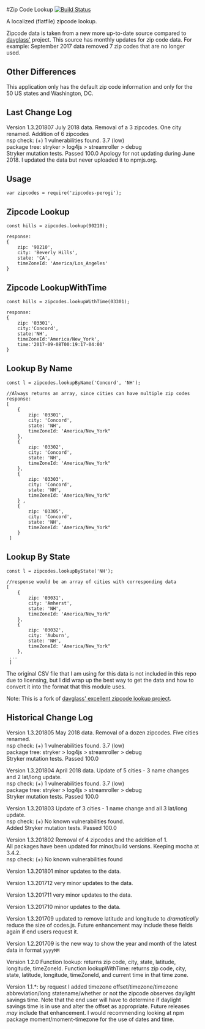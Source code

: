 #Zip Code Lookup
[![Build Status](https://travis-ci.org/perogi/zipcodes-perogi.svg?branch=master)](https://travis-ci.org/perogi/zipcodes-perogi)

A localized (flatfile) zipcode lookup.

Zipcode data is taken from a new more up-to-date source compared to [davglass'](https://github.com/davglass/zipcodes) project. 
This source has monthly updates for zip code data. For example: September 2017 data removed 7 zip codes that are no longer used.

## Other Differences
This application only has the default zip code information and only for the 50 US states and Washington, DC.  

## Last Change Log
Version 1.3.201807 July 2018 data. Removal of a 3 zipcodes. One city renamed. Addition of 6 zipcodes  
nsp check: (+) 1 vulnerabilities found. 3.7 (low)  
package tree: stryker > log4js > streamroller > debug   
Stryker mutation tests.  Passed 100.0
Apology for not updating during June 2018. I updated the data but never uploaded it to npmjs.org.

## Usage
    var zipcodes = require('zipcodes-perogi');

## Zipcode Lookup
    const hills = zipcodes.lookup(90210);  
      
    response:
    { 
        zip: '90210',
        city: 'Beverly Hills',
        state: 'CA',
        timeZoneId: 'America/Los_Angeles'
    }

## Zipcode LookupWithTime
    const hills = zipcodes.lookupWithTime(03301);  
      
    response:
    { 
        zip: '03301',
        city:'Concord',
        state:'NH',
        timeZoneId:'America/New_York',
        time:'2017-09-08T00:19:17-04:00'
    }


## Lookup By Name
    const l = zipcodes.lookupByName('Concord', 'NH');  
      
    //Always returns an array, since cities can have multiple zip codes
    response: 
    [ 
        { 
            zip: '03301',
            city: 'Concord',
            state: 'NH',
            timeZoneId: 'America/New_York"
        },
        { 
            zip: '03302',
            city: 'Concord',
            state: 'NH',
            timeZoneId: 'America/New_York"
        },
        { 
            zip: '03303',
            city: 'Concord',
            state: 'NH',
            timeZoneId: 'America/New_York" 
        } ,
        { 
            zip: '03305',
            city: 'Concord',
            state: 'NH',
            timeZoneId: 'America/New_York"
        } 
     ]
     
## Lookup By State
    const l = zipcodes.lookupByState('NH');
      
    //response would be an array of cities with corresponding data
    [ 
        { 
            zip: '03031',
            city: 'Amherst',
            state: 'NH',
            timeZoneId: 'America/New_York"
        },
        { 
            zip: '03032',
            city: 'Auburn',
            state: 'NH',
            timeZoneId: 'America/New_York"
        },
     ...
     ]


The original CSV file that I am using for this data is not included in this repo due to licensing, but I did wrap up
the best way to get the data and how to convert it into the format that this module uses.

Note: This is a fork of [davglass' excellent zipcode lookup project](https://github.com/davglass/zipcodes).

## Historical Change Log
Version 1.3.201805 May 2018 data. Removal of a dozen zipcodes. Five cities renamed.  
nsp check: (+) 1 vulnerabilities found. 3.7 (low)  
package tree: stryker > log4js > streamroller > debug   
Stryker mutation tests.  Passed 100.0

Version 1.3.201804 April 2018 data. Update of 5 cities - 3 name changes and 2 lat/long update.  
nsp check: (+) 1 vulnerabilities found. 3.7 (low)  
package tree: stryker > log4js > streamroller > debug   
Stryker mutation tests.  Passed 100.0

Version 1.3.201803 Update of 3 cities - 1 name change and all 3 lat/long update.  
nsp check: (+) No known vulnerabilities found.  
Added Stryker mutation tests.  Passed 100.0

Version 1.3.201802 Removal of 4 zipcodes and the addition of 1.  
All packages have been updated for minor/build versions. Keeping mocha at 3.4.2.  
nsp check: (+) No known vulnerabilities found 

Version 1.3.201801 minor updates to the data.

Version 1.3.201712 very minor updates to the data.

Version 1.3.201711 very minor updates to the data.

Version 1.3.201710 minor updates to the data.

Version 1.3.201709 updated to remove latitude and longitude to _dramatically_ reduce the size of codes.js. 
Future enhancement may include these fields again if end users request it.

Version 1.2.201709 is the new way to show the year and month of the latest data in format `yyyyMM` 

Version 1.2.0 
    Function lookup: returns zip code, city, state, latitude, longitude, timeZoneId.
    Function lookupWithTime: returns zip code, city, state, latitude, longitude, timeZoneId, and current time in that time zone.

Version 1.1.*: by request I added timezone offset/timezone/timezone abbreviation/long statename/whether or not the zipcode observes daylight savings time.
Note that the end user will have to determine if daylight savings time is in use and alter the offset as appropriate. 
Future releases _may_ include that enhancement. I would recommending looking at npm package moment/moment-timezone for the use of dates and time.
